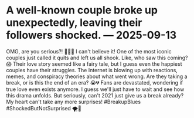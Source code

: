 # A well-known couple broke up unexpectedly, leaving their followers shocked. — 2025-09-13

OMG, are you serious?! 🚨🚨🚨 I can't believe it! One of the most iconic couples just called it quits and left us all shook. Like, who saw this coming? 😱 Their love story seemed like a fairy tale, but I guess even the happiest couples have their struggles. The Internet is blowing up with reactions, memes, and conspiracy theories about what went wrong. Are they taking a break, or is this the end of an era? 😭💔 Fans are devastated, wondering if true love even exists anymore. I guess we'll just have to wait and see how this drama unfolds. But seriously, can't 2021 just give us a break already? My heart can't take any more surprises! #BreakupBlues #ShockedButNotSurprised 🌪️👀